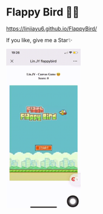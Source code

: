 # Flappy Bird 🥴🥳

https://linjiayu6.github.io/FlappyBird/

If you like, give me a Star✨

<img src="img/readme.gif" width='200'/>
